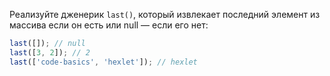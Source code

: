 
Реализуйте дженерик `last()`, который извлекает последний элемент из массива если он есть или null — если его нет:

```typescript
last([]); // null
last([3, 2]); // 2
last(['code-basics', 'hexlet']); // hexlet
```
